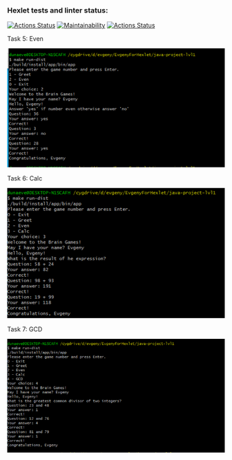 ### Hexlet tests and linter status:
[![Actions Status](https://github.com/EvgenyForHexlet/java-project-lvl1/workflows/hexlet-check/badge.svg)](https://github.com/EvgenyForHexlet/java-project-lvl1/actions)
[![Maintainability](https://api.codeclimate.com/v1/badges/55e0eb60ae7f5ab060ed/maintainability)](https://codeclimate.com/github/EvgenyForHexlet/java-project-lvl1/maintainability)
[![Actions Status](https://github.com/EvgenyForHexlet/java-project-lvl1/workflows/github-actions-build/badge.svg)](https://github.com/EvgenyForHexlet/java-project-lvl1/actions)

Task 5: Even

![alt text](./src/main/resources/2021-12-09_19h03_30.png "Even")

Task 6: Calc

![alt text](./src/main/resources/2021-12-09_20h50_16.png "Calc")

Task 7: GCD

![alt text](./src/main/resources/2021-12-10_19h44_35.png "GCD")